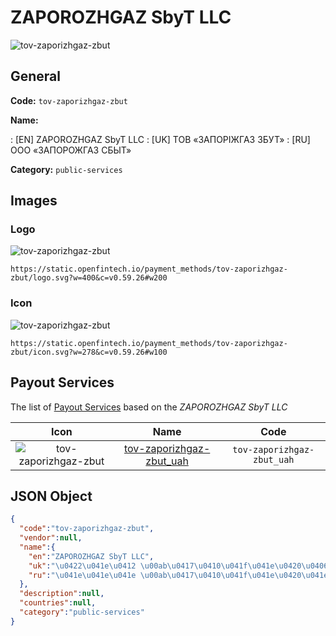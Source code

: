 
# ZAPOROZHGAZ SbyT LLC 
![tov-zaporizhgaz-zbut](https://static.openfintech.io/payment_methods/tov-zaporizhgaz-zbut/logo.svg?w=400&c=v0.59.26#w200)  

## General 
**Code:** `tov-zaporizhgaz-zbut` 
 
**Name:** 
 
:	[EN] ZAPOROZHGAZ SbyT LLC 
:	[UK] ТОВ «ЗАПОРІЖГАЗ ЗБУТ» 
:	[RU] ООО «ЗАПОРОЖГАЗ СБЫТ» 
 
**Category:** `public-services` 
 

## Images 

### Logo 
![tov-zaporizhgaz-zbut](https://static.openfintech.io/payment_methods/tov-zaporizhgaz-zbut/logo.svg?w=400&c=v0.59.26#w200)  

```
https://static.openfintech.io/payment_methods/tov-zaporizhgaz-zbut/logo.svg?w=400&c=v0.59.26#w200
```  

### Icon 
![tov-zaporizhgaz-zbut](https://static.openfintech.io/payment_methods/tov-zaporizhgaz-zbut/icon.svg?w=278&c=v0.59.26#w100)  

```
https://static.openfintech.io/payment_methods/tov-zaporizhgaz-zbut/icon.svg?w=278&c=v0.59.26#w100
```  

## Payout Services 
 
The list of [Payout Services](/payout-services/) based on the _ZAPOROZHGAZ SbyT LLC_ 

|Icon|Name|Code| 
|:---:|:---:|:---:| 
|![tov-zaporizhgaz-zbut](https://static.openfintech.io/payout_methods/tov-zaporizhgaz-zbut/icon.png?w=278&c=v0.59.26#w40) |[tov-zaporizhgaz-zbut_uah](/payout-services/tov-zaporizhgaz-zbut_uah/)|`tov-zaporizhgaz-zbut_uah`| 
 

## JSON Object 

```json
{
  "code":"tov-zaporizhgaz-zbut",
  "vendor":null,
  "name":{
    "en":"ZAPOROZHGAZ SbyT LLC",
    "uk":"\u0422\u041e\u0412 \u00ab\u0417\u0410\u041f\u041e\u0420\u0406\u0416\u0413\u0410\u0417 \u0417\u0411\u0423\u0422\u00bb",
    "ru":"\u041e\u041e\u041e \u00ab\u0417\u0410\u041f\u041e\u0420\u041e\u0416\u0413\u0410\u0417 \u0421\u0411\u042b\u0422\u00bb"
  },
  "description":null,
  "countries":null,
  "category":"public-services"
}
```  

